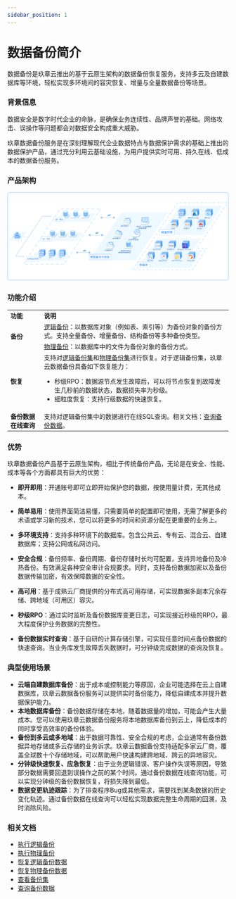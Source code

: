 ```yaml
---
sidebar_position: 1
---
```




# 数据备份简介

数据备份是玖章云推出的基于云原生架构的数据备份恢复服务，支持多云及自建数据库等环境，轻松实现多环境间的容灾恢复、增量与全量数据备份等场景。

### 背景信息
数据安全是数字时代企业的命脉，是确保业务连续性、品牌声誉的基础。网络攻击、误操作等问题都会对数据安全构成重大威胁。

玖章数据备份服务是在深刻理解现代企业数据特点与数据保护需求的基础上推出的数据保护产品，通过充分利用云基础设施，为用户提供实时可用、持久在线、低成本的数据备份服务。

### 产品架构

![structure](./image/structure.png)

### 功能介绍

<table>
  <tr>
  	<td><b>功能</b></td>
    <td><b>说明</b></td>
  </tr>
  <tr>
  	<td rowspan="2"><b>备份</b></td>
    <td><a href="./backup/logical_backup">逻辑备份</a>：以数据库对象（例如表、索引等）为备份对象的备份方式。支持全量备份、增量备份、结构备份等多种备份类型。</td>
  </tr>
  <tr>
    <td><a href="./backup/physical_backup">物理备份</a>：以数据库中的文件为备份对象的备份方式。</td>  
  </tr>
	<tr>
  	<td><b>恢复</b></td>
    <td>支持对<a href="./restore/restore_logical_backup">逻辑备份集</a>和<a href="./restore/restore_physical_backup">物理备份集</a>进行恢复。对于逻辑备份集，玖章云数据备份具备如下恢复能力：<ul>
      <li>秒级RPO：数据源节点发生故障后，可以将节点恢复到故障发生几秒前的数据状态，数据损失率为秒级。</li>
      <li>细粒度恢复：支持行级数据的快速恢复。</li>
      </ul>
    </td>
  </tr>
	<tr>
		<td><b>备份数据在线查询</b></td>
    <td>支持对逻辑备份集中的数据进行在线SQL查询。相关文档：<a href="backup_data_query">查询备份数据</a>。</td>
	</tr>
</table>



### 优势

玖章数据备份产品基于云原生架构，相比于传统备份产品，无论是在安全、性能、成本等各个方面都具有巨大的优势：
* **即开即用**：开通账号即可立即开始保护您的数据，按使用量计费，无其他成本。

* **简单易用**：使用界面简洁易懂，只需要简单的配置即可使用，无需了解更多的术语或学习新的技术，您可以将更多的时间和资源分配在更重要的业务上。

* **多环境支持**：支持多种环境下的数据库。包含公共云、专有云、混合云、自建数据库；支持公网或私网访问。

* **安全合规**：备份频率、备份周期、备份存储时长均可配置，支持异地备份及冷热备份。有效满足各种安全审计合规要求。同时，支持备份数据加密以及备份数据传输加密，有效保障数据的安全性。

* **高可用**：基于成熟云厂商提供的分布式高可用存储，可实现数据多副本冗余存储、跨地域（可用区）容灾。

* **秒级RPO**：通过实时监听及备份数据库变更日志，可实现接近秒级的RPO，最大程度保护业务数据的完整性。

* **备份数据实时查询**：基于自研的计算存储引擎，可实现任意时间点备份数据的快速查询。当业务库发生故障丢失数据时，可分钟级完成数据的查询及恢复。

### 典型使用场景
* **云端自建数据库备份**：出于成本或控制能力等原因，企业可能选择在云上自建数据库，玖章云数据备份服务可以提供实时备份能力，降低自建成本并提升数据保护能力。
* **本地数据库备份**：备份数据存储在本地，随着数据量的增加，可能会产生大量成本。您可以使用玖章云数据备份服务将本地数据库备份到云上，降低成本的同时享受高效率的备份体验。
* **备份到多云或多地域**：出于数据可靠性、安全合规的考虑，企业通常有备份数据异地存储或多云存储的业务诉求。玖章云数据备份支持适配多家云厂商，覆盖全球数十个存储地域，可以帮助用户快速构建跨地域、跨云的异地容灾。
* **分钟级快速恢复、应急恢复**：由于业务逻辑错误、客户操作失误等原因，导致部分数据需要回退到误操作之前的某个时间。通过备份数据在线查询功能，可以实现分钟级的备份数据恢复，将损失降到最低。
* **数据变更轨迹跟踪**：为了排查程序Bug或其他需求，需要找到某条数据的历史变化轨迹。通过备份数据在线查询可以轻松实现数据完整生命周期的回溯，及时消除风险。

### 相关文档

- [执行逻辑备份](backup/logical_backup.md)
- [执行物理备份](backup/physical_backup.md)
- [恢复逻辑备份数据](restore/restore_logical_backup.md)
- [恢复物理备份数据](restore/restore_physical_backup.md)
- [查看备份集](view_backup_sets.md)
- [查询备份数据](backup_data_query.md)

